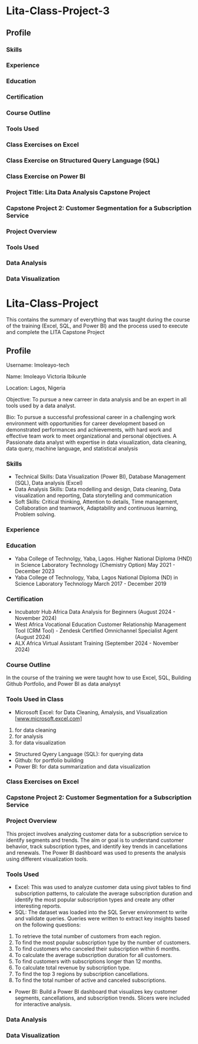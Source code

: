 # Lita-Class-Project-3

## Profile

### Skills

### Experience

### Education

### Certification

### Course Outline

### Tools Used 

### Class Exercises on Excel

### Class Exercise on Structured Query Language (SQL)

### Class Exercise on Power BI

### Project Title: Lita Data Analysis Capstone Project

### Capstone Project 2: Customer Segmentation for a Subscription Service

### Project Overview

### Tools Used

### Data Analysis

### Data Visualization









# Lita-Class-Project
 This contains the summary of everything that was taught during the course of the training (Excel, SQL, and Power BI) and the process used to execute and complete the LITA Capstone Project
 ## Profile
 Username: Imoleayo-tech

 Name: Imoleayo Victoria Ibikunle
 
 Location: Lagos, Nigeria
 
 Objective: To pursue a new carreer in data analysis and be an expert in all tools used by a data analyst.
 
 Bio: To pursue a successful professional career in a challenging work environment with opportunities for career development based on demonstrated performances and achievements, with hard work and effective team work to meet organizational and personal objectives. A Passionate data analyst with expertise in data visualization, data cleaning, data query, machine language, and statistical analysis
### Skills
- Technical Skills: Data Visualization (Power BI), Database Management (SQL), Data analysis (Excel)
- Data Analysis Skills: Data modelling and design, Data cleaning, Data visualization and reporting, Data storytelling and communication
- Soft Skills: Critical thinking, Attention to details, Time management, Collaboration and teamwork, Adaptability and continuous learning, Problem solving.
### Experience
 
### Education
- Yaba College of Technolgy, Yaba, Lagos.                            Higher National Diploma (HND) in Science Laboratory Technology (Chemistry Option) May 2021 - December 2023
- Yaba College of Technology, Yaba, Lagos                            National Diploma (ND) in Science Laboratory Technology March 2017 - December 2019
### Certification
- Incubatotr Hub Africa               Data Analysis for Beginners (August 2024 - November 2024)
- West Africa Vocational Education    Customer Relationship Management Tool (CRM Tool) - Zendesk Certified Omnichannel Specialist Agent (August 2024)
- ALX Africa                          Virtual Assistant Training (September 2024 - November 2024)
 ### Course Outline
  In the course of the training we were taught how to use Excel, SQL, Building Github Portfolio, and Power BI as data analysyt
 ### Tools Used in Class
- Microsoft Excel: for Data Cleaning, Amalysis, and Visualization [www.microsoft.excel.com]
1. for data cleaning
2. for analysis
3. for data visualization
- Structured Qyery Language (SQL): for querying data
- Github: for portfolio building
- Power BI: for data summarization and data visualization
### Class Exercises on Excel

### Capstone Project 2: Customer Segmentation for a Subscription Service

### Project Overview
This project involves analyzing customer data for a subscription service to identify segments and trends. The aim or goal is to understand customer behavior, track subscription types, and identify key trends in cancellations and renewals. The Power BI dashboard was used to presents the analysis using different visualization tools.
### Tools Used
- Excel: This was used to analyze customer data using pivot tables to find subscription patterns, to calculate the average subscription duration and identify the most popular subscription types and create any other interesting reports.
- SQL: The dataset was loaded into the SQL Server environment to write and validate queries. Queries were written to extract key insights based on the following questions:
1. To retrieve the total number of customers from each region.
2. To find the most popular subscription type by the number of customers.
3. To find customers who canceled their subscription within 6 months.
4. To calculate the average subscription duration for all customers.
5. To find customers with subscriptions longer than 12 months.
6. To calculate total revenue by subscription type.
7. To find the top 3 regions by subscription cancellations.
8. To find the total number of active and canceled subscriptions.
- Power BI: Build a Power BI dashboard that visualizes key customer segments, cancellations, and subscription trends. Slicers were included for interactive analysis.

### Data Analysis

### Data Visualization
